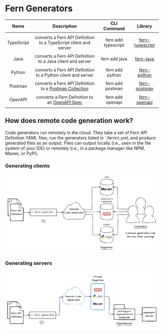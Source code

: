 # Fern Generators

|  **Name**  |                                       **Description**                                        |   **CLI Command**   |                                            **Library**                                             |
| :--------: | :------------------------------------------------------------------------------------------: | :-----------------: | :------------------------------------------------------------------------------------------------: |
|            |                                                                                              |
| TypeScript |               converts a Fern API Definition to a TypeScript client and server               | fern add typescript |       [fern-typescript](https://github.com/fern-api/fern/tree/main/packages/fern-typescript)       |
|            |                                                                                              |
|    Java    |                  converts a Fern API Definition to a Java client and server                  |    fern add java    |                         [fern-java](https://github.com/fern-api/fern-java)                         |
|            |                                                                                              |
|   Python   |                 converts a Fern API Definition to a Python client and server                 |   fern add python   |  <!-- markdown-link-check-disable-line --> [fern-python](https://github.com/fern-api/fern-python)  |
|            |                                                                                              |
|  Postman   | converts a Fern API Definition to a [Postman Collection](https://www.postman.com/collection) |  fern add postman   |                      [fern-postman](https://github.com/fern-api/fern-postman)                      |
|            |                                                                                              |
|  OpenAPI   |   converts a Fern Definition to an [OpenAPI Spec](https://swagger.io/resources/open-api/)    |  fern add openapi   | <!-- markdown-link-check-disable-line --> [fern-openapi](https://github.com/fern-api/fern-openapi) |
|            |                                                                                              |

## How does remote code generation work?

Code generators run remotely in the cloud. They take a set of Fern API Definition YAML files, run the generators listed in `.fernrc.yml, and produce generated files as an output. Files can output locally (i.e., seen in the file system of your IDE) or remotely (i.e., in a package manager like NPM, Maven, or PyPI).

### Generating clients

![client generators](assets/diagrams/frontend-diagram.png)

### Generating servers

![server generators](assets/diagrams/backend-diagram.png)
